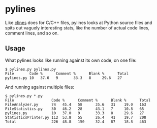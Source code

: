 pylines
=======
Like [clines](https://github.com/jneufeld/clines) does for C/C++ files, pylines
looks at Python source files and spits out vaguely interesting stats, like the
number of actual code lines, comment lines, and so on.

Usage
-----
What pylines looks like running against its own code, on one file:

```
$ pylines.py pylines.py
File       Code %      Comment %      Blank %      Total
pylines.py 10   37.0   9       33.3   8     29.6   27
```

And running against multiple files:

```
$ pylines.py *.py
File                 Code %      Comment %      Blank %      Total
FileAnalyzer.py      74   45.4   58      35.6   31    19.0   163
FileStatistics.py    30   46.2   28      43.1   7     10.8   65
pylines.py           10   37.0   9       33.3   8     29.6   27
StatisticsPrinter.py 112  53.8   55      26.4   41    19.7   208
Total                226  48.8   150     32.4   87    18.8   463
```
